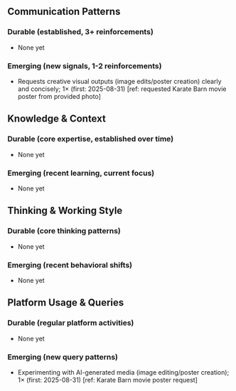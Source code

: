 ## Communication Patterns
### Durable (established, 3+ reinforcements)
- None yet

### Emerging (new signals, 1-2 reinforcements)
- Requests creative visual outputs (image edits/poster creation) clearly and concisely; 1× (first: 2025-08-31) [ref: requested Karate Barn movie poster from provided photo]

## Knowledge & Context
### Durable (core expertise, established over time)
- None yet

### Emerging (recent learning, current focus)
- None yet

## Thinking & Working Style
### Durable (core thinking patterns)
- None yet

### Emerging (recent behavioral shifts)
- None yet

## Platform Usage & Queries
### Durable (regular platform activities)
- None yet

### Emerging (new query patterns)
- Experimenting with AI-generated media (image editing/poster creation); 1× (first: 2025-08-31) [ref: Karate Barn movie poster request]